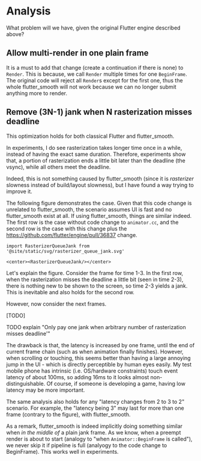 # Analysis

What problem will we have, given the original Flutter engine described above?

## Allow multi-render in one plain frame

It is a must to add that change (create a continuation if there is none) to `Render`. This is because, we call `Render` multiple times for one `BeginFrame`. The original code will reject all `Render`s except for the first one, thus the whole flutter_smooth will not work because we can no longer submit anything more to render.

## Remove (3N-1) jank when N rasterization misses deadline

<!-- see #6306 -->

This optimization holds for both classical Flutter and flutter_smooth.

In experiments, I do see rasterization takes longer time once in a while, instead of having the exact same duration. Therefore, experiments show that, a portion of rasterization ends a little bit later than the deadline (the vsync), while all others meet the deadline.

Indeed, this is not something caused by flutter_smooth (since it is *rasterizer* slowness instead of build/layout slowness), but I have found a way trying to improve it.

The following figure demonstrates the case. Given that this code change is unrelated to flutter_smooth, the scenario assumes UI is fast and no flutter_smooth exist at all. If using flutter_smooth, things are similar indeed. The first row is the case without code change to `animator.cc`, and the second row is the case with this change plus the https://github.com/flutter/engine/pull/36837 change.

```mdx-code-block
import RasterizerQueueJank from '@site/static/svg/rasterizer_queue_jank.svg'

<center><RasterizerQueueJank/></center>
```

Let's explain the figure. Consider the frame for time 1-3. In the first row, when the rasterization misses the deadline a little bit (seen in time 2-3), there is nothing new to be shown to the screen, so time 2-3 yields a jank. This is inevitable and also holds for the second row.

However, now consider the next frames.

[TODO]

TODO explain "Only pay one jank when arbitrary number of rasterization misses deadline'"

The drawback is that, the latency is increased by one frame, until the end of current frame chain (such as when animation finally finishes). However, when scrolling or touching, this seems better than having a large annoying jump in the UI - which is directly perceptible by human eyes easily. My test mobile phone has intrinsic (i.e. OS/hardware constraints) touch event latency of about 100ms, so adding 16ms to it looks almost non-distinguishable. Of course, if someone is developing a game, having low latency may be more important.

The same analysis also holds for any "latency changes from 2 to 3 to 2" scenario. For example, the "latency being 3" may last for more than one frame (contrary to the figure), with flutter_smooth.

As a remark, flutter_smooth is indeed implicitly doing something similar when *in the middle of* a plain jank frame. As we know, when a preempt render is about to start (analogy to "when `Animator::BeginFrame` is called"), we never skip it if pipeline is full (analyogy to the code change to BeginFrame). This works well in experiments.
